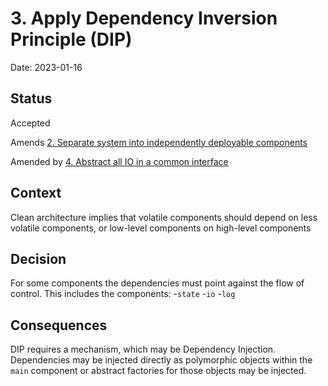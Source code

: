 # 3. Apply Dependency Inversion Principle (DIP)

Date: 2023-01-16

## Status

Accepted

Amends [2. Separate system into independently deployable components](0002-separate-system-into-independently-deployable-components.md)

Amended by [4. Abstract all IO in a common interface](0004-abstract-all-io-in-a-common-interface.md)

## Context

Clean architecture implies that volatile components should depend on less volatile components, or low-level components on high-level components

## Decision

For some components the dependencies must point against the flow of control.
This includes the components:
-`state`
-`io`
-`log`

## Consequences

DIP requires a mechanism, which may be Dependency Injection. Dependencies may be injected directly as polymorphic objects within the `main` component or abstract factories for those objects may be injected.
